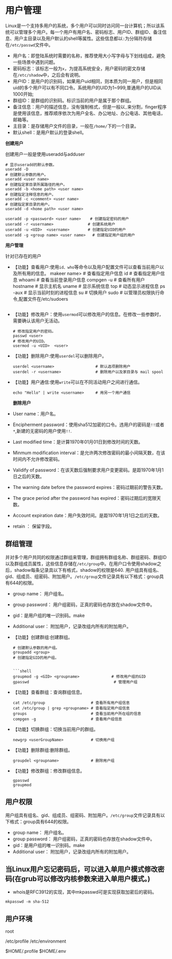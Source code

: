 # 用户管理

Linux是一个支持多用户的系统，多个用户可以同时访问同一台计算机；所以该系统可以管理多个用户。每一个用户有用户名、密码标志、用户ID、群组ID、备注信息、用户主目录以及用户默认的shell等属性。这些信息都以`:`为分隔符存储在`/etc/passwd`文件中。

* 用户名：即登陆系统时需要的名称，推荐使用大小写字母与下划线组成，避免一些场景中遇到问题。
* 密码标志：该标志一般为`x`，为提高系统安全，用户密码的密文存储在`/etc/shadow`中，之后会有说明。
* 用户ID：是用户的识别码，如果用户uid相同，则本质为同一用户，但是相同uid的多个用户可以有不同口令。系统用户的UID为1~999,普通用户的UID从1000开始;
* 群组ID：是群组的识别码。标识当前的用户是属于那个群组。
* 备注信息：用户的描述信息，没有强制格式，但是一般以`,`来分割，finger程序是使用该信息，推荐顺序依次为用户全名、办公地址、办公电话、其他电话，邮箱等。
* 主目录：是存储用户文件的目录，一般在`/home/`下的一个目录。
* 默认shell：是用户默认的登录shell。

**创建用户**

创建用户一般是使用useradd与adduser

```shell
# 显示useradd的默认参数。
useradd -D
# 创建默认参数的用户。
useradd <user name>
# 创建指定家目录所属路径的用户。
useradd -b <home path> <user name>
# 创建指定注释信息的用户。
useradd -c <comment> <user name>
# 创建指定家目录的用户。
useradd -d <home path> <user name>

useradd -p <password> <user name>    # 创建指定密码的用户
useradd -r <username>               # 创建系统用户
useradd -u <UID>  <username>        # 创建指定UID的用户
useradd -g <group name> <user name>   # 创建指定用户组的用户
```

**用户管理**

针对已存在的用户
* 【功能】查看用户:使用`id、who`等命令以及用户配置文件可以查看当前用户以及所有用的信息。
makeer name>   # 查看指定用户信息
  id <user name>                       # 查看指定用户信息
  whoami                              # 查看当前登录用户信息
  compgen -u                          # 查看所有用户
  hostname                            # 显示主机名
  uname                               # 显示系统信息
  top                                 # 动态显示进程信息
  ps -aux                             # 显示当前时刻的进程信息
  su <username>                       # 切换用户
  sudo                                # 以管理员权限执行命令,配置文件在/etc/sudoers
  ```

* 【功能】修改用户：使用`usermod`可以修改用户的信息。在修改一些参数时，需要确认该用户无活动。

  ```shell
  # 修改指定用户的密码。
  passwd <user>
  # 修改用户的UID。
  usermod -u <UID>  <user>
  ```

* 【功能】删除用户:使用`userdel`可以删除用户。

  ```shell
  userdel <username>                  # 默认选项删除用户
  userdel -r <username>               # 删除用户以及家目录与 mail spool
  ```

* 【功能】用户通信:使用`write`可以在不同活动用户之间进行通信。

  ```shell
  echo "Hello" | write <username>     # 用另一个用户通信
  ```

  **删除用户**
  

* User name：用户名。
* Encipherment password：使用sha512加密的口令。违用户的密码是`!!`或者`*`,新建的无密码的用户使用`!!`.
* Last modified time：是计算1970年01月01日到修改时间的天数。
* Minmum modification interval：是允许两次修改密码的最小间隔天数，在该时间内不允许修改密码。
* Validify of password：在该天数后强制要求用户变更密码。是距1970年1月1日之后的天数。
* The warning date before the password expires：密码过期前的警告天数。
* The grace period after the password has expired：密码过期后的宽限天数。
* Account expiration date：用户失效时间。是距1970年1月1日之后的天数。
* retain ： 保留字段。

## 群组管理

并对多个用户共同的权限通过群组来管理，群组拥有群组名称、群组密码、群组ID以及群组成员属性，这些信息存储在`/etc/group`中。在用户口令使用shadow之后，shadow每条记录具以下有格式，shadow的权限是640.
用户组具有组名、gid、组成员、组密码、附加用户。`/etc/group`文件记录具有以下格式：group具有644的权限。

* group name： 用户组名。
* group password： 用户组密码，正真的密码也存放在shadow文件中。
* gid：是用户组的唯一识别码。make
* Additional user： 附加用户，记录改组内所有的附加用户。

* 【功能】创建群组:创建群组。

  ```shell
  # 创建默认参数的用户组。
  groupadd <group>
  # 创建指定GID的用户组。


  ```shell
  groupmod -g <GID> <groupname>              # 修改用户组的GID
  gpasswd                                     # 管理用户组
  ```

* 【功能】查看群组：查询群组信息。

  ```shell
  cat /etc/group                    # 查看所有用户组信息
  cat /etc/group | grep <groupname> # 查看指定用户组信息
  groups                            # 查看当前用户所在组的信息
  compgen -g                        # 查看用户组信息
  ```

* 【功能】切换群组：切换当前用户的群组。

  ```shell
  newgrp <userGroupName>            # 切换用户组
  ```

* 【功能】删除群组:删除群组。

  ```shell
  groupdel <groupname>              # 删除用户组
  ```

* 【功能】修改群组：修改群组信息。

  ```shell
  gpasswd
  groupmod
  ```

## 用户权限

用户组具有组名、gid、组成员、组密码、附加用户。`/etc/group`文件记录具有以下格式：group具有644的权限。

* group name： 用户组名。
* group password： 用户组密码，正真的密码也存放在shadow文件中。
* gid：是用户组的唯一识别码。make
* Additional user： 附加用户，记录改组内所有的附加用户。



当Linux用户忘记密码后，可以进入单用户模式修改密码(在grub可以修改内核参数来进入单用户模式。)
------------------

* whois是RFC3912的实现，其中mkpasswd可是实现获取加密后的密码。

```shell
mkpasswd -m sha-512
```



用户环境
-------

root

/etc/profile
/etc/environment

$HOME/.profile
$HOME/.env

